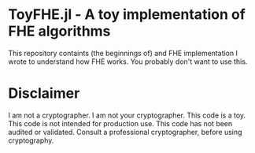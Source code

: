 # ToyFHE.jl - A toy implementation of FHE algorithms

This repository containts (the beginnings of) and FHE implementation
I wrote to understand how FHE works. You probably don't want to use this.

# Disclaimer

I am not a cryptographer. I am not your cryptographer. This code is a toy.
This code is not intended for production use. This code has not been audited
or validated. Consult a professional cryptographer, before using cryptography.
